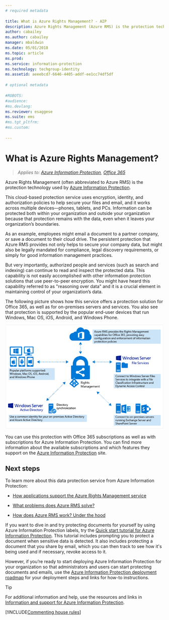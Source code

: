 ```yaml
---
# required metadata

title: What is Azure Rights Management? - AIP
description: Azure Rights Management (Azure RMS) is the protection technology used by Azure Information Protection.
author: cabailey
ms.author: cabailey
manager: mbaldwin
ms.date: 05/01/2018
ms.topic: article
ms.prod:
ms.service: information-protection
ms.technology: techgroup-identity
ms.assetid: aeeebcd7-6646-4405-addf-ee1cc74df5df

# optional metadata

#ROBOTS:
#audience:
#ms.devlang:
ms.reviewer: esaggese
ms.suite: ems
#ms.tgt_pltfrm:
#ms.custom:

---
```


# What is Azure Rights Management?

>*Applies to: [Azure Information Protection](https://azure.microsoft.com/pricing/details/information-protection), [Office 365](http://download.microsoft.com/download/E/C/F/ECF42E71-4EC0-48FF-AA00-577AC14D5B5C/Azure_Information_Protection_licensing_datasheet_EN-US.pdf)*


Azure Rights Management (often abbreviated to Azure RMS) is the protection technology used by [Azure Information Protection](what-is-information-protection.md).

This cloud-based protection service uses encryption, identity, and authorization policies to help secure your files and email, and it works across multiple devices—phones, tablets, and PCs. Information can be protected both within your organization and outside your organization because that protection remains with the data, even when it leaves your organization’s boundaries.

As an example, employees might email a document to a partner company, or save a document to their cloud drive. The persistent protection that Azure RMS provides not only helps to secure your company data, but might also be legally mandated for compliance, legal discovery requirements, or simply for good information management practices.

But very importantly, authorized people and services (such as search and indexing) can continue to read and inspect the protected data. This capability is not easily accomplished with other information protection solutions that use peer-to-peer encryption. You might have heard this capability referred to as "reasoning over data" and it is a crucial element in maintaining control of your organization’s data.

The following picture shows how this service offers a protection solution for Office 365, as well as for on-premises servers and services. You also see that protection is supported by the popular end-user devices that run Windows, Mac OS, iOS, Android, and Windows Phone.


![How Azure RMS works](../media/AzRMS_elements.png)

You can use this protection with Office 365 subscriptions as well as with subscriptions for Azure Information Protection. You can find more information about the available subscriptions and which features they support on the [Azure Information Protection](https://azure.microsoft.com/pricing/details/information-protection/) site.

## Next steps

To learn more about this data protection service from Azure Information Protection:

- [How applications support the Azure Rights Management service](applications-support.md)

- [What problems does Azure RMS solve?](azure-rms-problems-it-solves.md)

- [How does Azure RMS work? Under the hood](how-does-it-work.md)

If you want to dive in and try protecting documents for yourself by using Azure Information Protection labels, try the [Quick start tutorial for Azure Information Protection](../get-started/infoprotect-quick-start-tutorial.md). This tutorial includes prompting you to protect a document when sensitive data is detected. It also includes protecting a document that you share by email, which you can then track to see how it's being used and if necessary, revoke access to it.

However, if you’re ready to start deploying Azure Information Protection for your organization so that administrators and users can start protecting documents and emails, use the [Azure Information Protection deployment roadmap](../plan-design/deployment-roadmap.md) for your deployment steps and links for how-to instructions.

> [!TIP]
> For additional information and help, use the resources and links in [Information and support for Azure Information Protection](../get-started/information-support.md).

[!INCLUDE[Commenting house rules](../includes/houserules.md)]